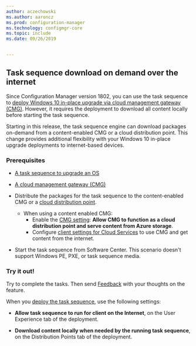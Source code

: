 ```yaml
---
author: aczechowski
ms.author: aaroncz
ms.prod: configuration-manager
ms.technology: configmgr-core
ms.topic: include
ms.date: 09/26/2019


---
```


## <a name="bkmk_dodcmg"></a> Task sequence download on demand over the internet

<!--3601238-->
Since Configuration Manager version 1802, you can use the task sequence to [deploy Windows 10 in-place upgrade via cloud management gateway (CMG)](../../../../../osd/deploy-use/deploy-a-task-sequence.md#deploy-windows-10-in-place-upgrade-via-cmg). However, it requires the deployment to download all content locally before starting the task sequence.

Starting in this release, the task sequence engine can download packages on-demand from a content-enabled CMG or a cloud distribution point. This change provides additional flexibility with your Windows 10 in-place upgrade deployments to internet-based devices.

### Prerequisites

- [A task sequence to upgrade an OS](../../../../../osd/deploy-use/create-a-task-sequence-to-upgrade-an-operating-system.md)

- [A cloud management gateway (CMG)](../../../../clients/manage/cmg/setup-cloud-management-gateway.md)

- Distribute the packages for the task sequence to the content-enabled CMG or a [cloud distribution point](../../../../plan-design/hierarchy/use-a-cloud-based-distribution-point.md).

  - When using a content enabled CMG:
    - Enable the [CMG setting](../../../../clients/manage/cmg/setup-cloud-management-gateway.md#settings): **Allow CMG to function as a cloud distribution point and serve content from Azure storage**.
    - Configure [client settings for Cloud Services](../../../../clients/deploy/about-client-settings.md#cloud-services) to use CMG and get content from the internet.

- Start the task sequence from Software Center. This scenario doesn't support Windows PE, PXE, or task sequence media.

### Try it out!

Try to complete the tasks. Then send [Feedback](../../../../understand/find-help.md#product-feedback) with your thoughts on the feature.

When you [deploy the task sequence](../../../../../osd/deploy-use/deploy-a-task-sequence.md), use the following settings:

- **Allow task sequence to run for client on the Internet**, on the User Experience tab of the deployment.

- **Download content locally when needed by the running task sequence**, on the Distribution Points tab of the deployment.